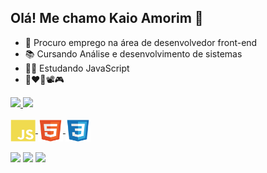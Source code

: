 ## Olá! Me chamo Kaio Amorim 👋

- 💼 Procuro emprego na área de desenvolvedor front-end
- 📚 Cursando Análise e desenvolvimento de sistemas
- 👨‍💻 Estudando JavaScript
- 🏀❤️‍🔥📽️🎮

<a href="https://github.com/kaiovbamorim">
  <img height="180em" src="https://github-readme-stats.vercel.app/api?username=kaiovbamorim&show_icons=true&theme=tokyonight&include_all_commits=true&count_private=true"/>
  <img height="180em" src="https://github-readme-stats.vercel.app/api/top-langs/?username=kaiovbamorim&layout=compact&langs_count=7&theme=tokyonight"/>
</div>
<div style="display: inline_block"><br>
  <img align="center" alt="Rafa-Js" height="35" width="40" src="https://raw.githubusercontent.com/devicons/devicon/master/icons/javascript/javascript-plain.svg">
  <img align="center" alt="Kaio-HTML" height="35" width="40" src="https://raw.githubusercontent.com/devicons/devicon/master/icons/html5/html5-original.svg">
  <img align="center" alt="Kaio-CSS" height="35" width="40" src="https://raw.githubusercontent.com/devicons/devicon/master/icons/css3/css3-original.svg">
</div>

<div>
  <br>
  <a href="https://www.instagram.com/kaioamorim9/" target="_blank"><img src="https://img.shields.io/badge/-Instagram-%23E4405F?style=for-the-badge&logo=instagram&logoColor=white" target="_blank"></a>
  <a href = "mailto:kaiovbamorim@gmail.com"><img src="https://img.shields.io/badge/-Gmail-%23333?style=for-the-badge&logo=gmail&logoColor=white" target="_blank"></a>
  <a href="https://www.linkedin.com/in/kaio-amorim-a47160244/" target="_blank"><img src="https://img.shields.io/badge/-LinkedIn-%230077B5?style=for-the-badge&logo=linkedin&logoColor=white" target="_blank"></a>
</div>
